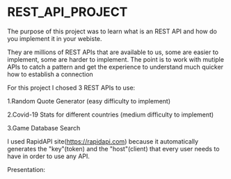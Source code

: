 # REST_API_PROJECT

  The purpose of this project was to learn what is an REST API and how do you implement it in your webiste.

  They are millions of REST APIs that are available to us, some are easier to implement, some are harder to implement. The point is to work with mutiple APIs to catch
a pattern and get the experience to understand much quicker how to establish a connection 

  For this project I chosed 3 REST APIs to use:
  
  1.Random Quote Generator (easy difficulty to implement)
  
  2.Covid-19 Stats for different countries (medium difficulty to implement)
  
  3.Game Database Search 
  
  I used RapidAPI site(https://rapidapi.com) because it automatically generates the "key"(token) and the "host"(client) that every user needs to have in order to use any
  API.
  
  Presentation:
  
  
